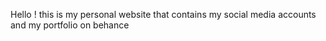 Hello ! this is my personal website that contains my social media accounts and my portfolio on behance 

